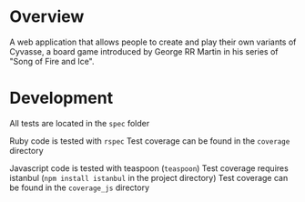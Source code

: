 Overview
========

A web application that allows people to create and play their own variants of Cyvasse, a board game introduced by George RR Martin in his series of "Song of Fire and Ice".

Development
===========

All tests are located in the ```spec``` folder

Ruby code is tested with ```rspec```
Test coverage can be found in the ```coverage``` directory

Javascript code is tested with teaspoon (```teaspoon```)
Test coverage requires istanbul (```npm install istanbul``` in the project directory)
Test coverage can be found in the ```coverage_js``` directory

